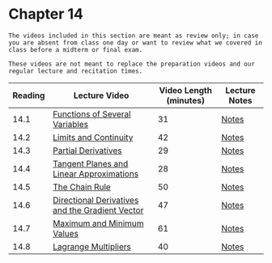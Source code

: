 Chapter 14
============================

```{warning}
The videos included in this section are meant as review only; in case you are absent from class one day or want to review what we covered in class before a midterm or final exam.

These videos are not meant to replace the preparation videos and our regular lecture and recitation times. 
```

|Reading|Lecture Video|Video Length (minutes)|Lecture Notes|
| --- | --- | --- | --- |
|14.1|[Functions of Several Variables](https://ub.hosted.panopto.com/Panopto/Pages/Viewer.aspx?id=d1ab99d6-aa04-4507-afef-a90a003883f2)|31|[Notes](https://buffalo.box.com/s/bc6z11rerj7rk746y9v4k6npx5vt5hsw)|
|14.2|[Limits and Continuity](https://ub.hosted.panopto.com/Panopto/Pages/Viewer.aspx?id=748f706b-c454-4858-94b9-a90a0038b447)|42|[Notes](https://buffalo.box.com/s/xwmryq7lupg5e6alg6i3msli05pyhhd7)|
|14.3|[Partial Derivatives](https://ub.hosted.panopto.com/Panopto/Pages/Viewer.aspx?id=5f038c5a-f1be-48c4-af87-a90a003908c5)|29|[Notes](https://buffalo.box.com/s/eb0bs0if7v1b7b3miocky0cpyyz14pbx)|
|14.4|[Tangent Planes and Linear Approximations](https://ub.hosted.panopto.com/Panopto/Pages/Viewer.aspx?id=385af47b-91f6-4764-b15c-a90a0039268a)|28|[Notes](https://buffalo.box.com/s/3i5py7eq0y0c79wwkmnozln1mhgqqwb8)|
|14.5|[The Chain Rule](https://ub.hosted.panopto.com/Panopto/Pages/Viewer.aspx?id=1c542ee2-abf8-4c8e-9e40-a90a00396497)|50|[Notes](https://buffalo.box.com/s/m6jzvk5bbd4vinlenpqi77bwl4vcg9oq)|
|14.6|[Directional Derivatives and the Gradient Vector](https://ub.hosted.panopto.com/Panopto/Pages/Viewer.aspx?id=7cb25871-5488-4ec0-8b62-a90a0039ae82)|47|[Notes](https://buffalo.box.com/s/o890luhp9wsvidabbi7g2psxopiqjts8)|
|14.7|[Maximum and Minimum Values](https://ub.hosted.panopto.com/Panopto/Pages/Viewer.aspx?id=19b69531-e48a-4254-9d78-a90a0039df4f)|61|[Notes](https://buffalo.box.com/s/pvcg6bz8a1op649qz6peo6kloqpvhefc)|
|14.8|[Lagrange Multipliers](https://ub.hosted.panopto.com/Panopto/Pages/Viewer.aspx?id=5b2ef643-d2bd-46af-9b80-a90a003a0fd9)|40|[Notes](https://buffalo.box.com/s/wtxksa295qha1txvvl0ahqq5iaq01ocu)|

